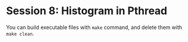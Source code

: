# Session 8: Histogram in Pthread

You can build executable files with `make` command, and delete them with `make clean`.
